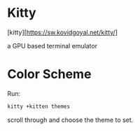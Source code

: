 # Kitty 

[kitty][https://sw.kovidgoyal.net/kitty/]

a GPU based terminal emulator


# Color Scheme
Run:
```zsh
kitty +kitten themes
```
scroll through and choose the theme to set.

